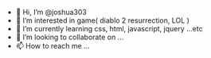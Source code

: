 - 👋 Hi, I’m @joshua303
- 👀 I’m interested in game( diablo 2 resurrection, LOL )
- 🌱 I’m currently learning css, html, javascript, jquery ...etc
- 💞️ I’m looking to collaborate on ...
- 📫 How to reach me ...

<!---
joshua303/joshua303 is a ✨ special ✨ repository because its `README.md` (this file) appears on your GitHub profile.
You can click the Preview link to take a look at your changes.
--->
